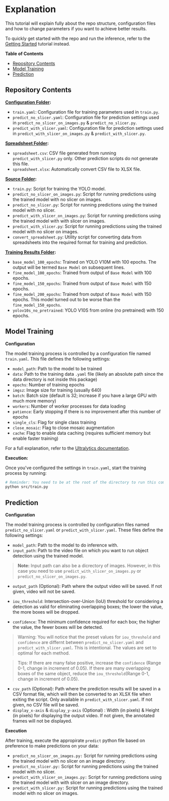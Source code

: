 # Explanation

This tutorial will explain fully about the repo structure, configuration files and how to change parameters if you want to achieve better results.

To quickly get started with the repo and run the inference, refer to the [Getting Started](getting_started.md) tutorial instead.

**Table of Contents**
- [Repository Contents](#repository-contents)
- [Model Training](#model-training)
- [Prediction](#prediction)

## Repository Contents

**[Configuration Folder](config/):**
- `train.yaml`: Configuration file for training parameters used in `train.py`.
- `predict_no_slicer.yaml`: Configuration file for prediction settings used in `predict_no_slicer_on_images.py` & `predict_no_slicer.py`.
- `predict_with_slicer.yaml`: Configuration file for prediction settings used in `predict_with_slicer_on_images.py` & `predict_with_slicer.py`.

**[Spreadsheet Folder](spreadsheet/):**
- `spreadsheet.csv`: CSV file generated from running `predict_with_slicer.py` only. Other prediction scripts do not generate this file.
- `spreadsheet.xlsx`: Automatically convert CSV file to XLSX file.

**[Source Folder](src/):**
- `train.py`: Script for training the YOLO model.
- `predict_no_slicer_on_images.py`: Script for running predictions using the trained model with no slicer on images.
- `predict_no_slicer.py`: Script for running predictions using the trained model with no slicer.
- `predict_with_slicer_on_images.py`: Script for running predictions using the trained model with with slicer on images.
- `predict_with_slicer.py`: Script for running predictions using the trained model with no slicer on images.
- `convert_spreadsheet.py`: Utility script for converting data from spreadsheets into the required format for training and prediction.

**[Training Results Folder](training_results/):**
- `base_model_100_epochs`: Trained on YOLO V10M with 100 epochs. The output will be termed `Base Model` on subsequent lines.
- `fine_model_100_epochs`: Trained from output of `Base Model` with 100 epochs.
- `fine_model_150_epochs`: Trained from output of `Base Model` with 150 epochs.
- `fine_model_200_epochs`: Trained from output of `Base Model` with 150 epochs. This model turned out to be worse than the `fine_model_150_epochs`.
- `yolov10s_no_pretrained`: YOLO V10S from online (no pretrained) with 150 epochs.

## Model Training

**Configuration**

The model training process is controlled by a configuration file named `train.yaml`. This file defines the following settings:

* `model_path`: Path to the model to be trained
* `data`: Path to the training data `.yaml` file (likely an absolute path since the data directory is not inside this package)
* `epochs`: Number of training epochs
* `imgsz`: Image size for training (usually 640)
* `batch`: Batch size (default is 32; increase if you have a large GPU with much more memory)
* `workers`: Number of worker processes for data loading
* `patience`: Early stopping if there is no improvement after this number of epochs 
* `single_cls`: Flag for single class training
* `close_mosaic`: Flag to close mosaic augmentation
* `cache`: Flag to enable data caching (requires sufficient memory but enable faster training)

For a full explanation, refer to the [Ultralytics documentation](https://docs.ultralytics.com/modes/train/#train-settings).

**Execution:**

Once you've configured the settings in `train.yaml`, start the training process by running:

```bash
# Reminder: You need to be at the root of the directory to run this command
python src/train.py
```


## Prediction

**Configuration**

The model training process is controlled by configuration files named `predict_no_slicer.yaml` or  `predict_with_slicer.yaml`. These files define the following settings:

* `model_path`: Path to the model to do inference with.
* `input_path`: Path to the video file on which you want to run object detection using the trained model.
> **Note:** Input path can also be a dicrectory of images. However, in this case you need to use `predict_with_slicer_on_images.py` or `predict_no_slicer_on_images.py`.
* `output_path` (Optional): Path where the output video will be saved. If not given, video will not be saved.
* `iou_threshold`: Intersection-over-Union (IoU) threshold for considering a detection as valid for eliminating overlapping boxes; the lower the value, the more boxes will be dropped.

* `confidence`: The minimum confidence required for each box; the higher the value, the fewer boxes will be detected.
> Warning: You will notice that the preset values for `iou_threshold` and `confidence` are differnt between `predict_no_slicer.yaml` and `predict_with_slicer.yaml`. This is intentional. The values are set to optimal for each method.

> Tips: If there are many false positive, increase the `confidence` (Range 0-1, change in increment of 0.05). If there are many overlapping boxes of the same object, reduce the `iou_threshold`(Range 0-1, change in increment of 0.05).
* `csv_path` (Optional): Path where the prediction results will be saved in a CSV format file, which will then be converted to an XLSX file when exiting the script. Only available in `predict_with_slicer.yaml`. If not given, no CSV file will be saved.
* `display_x-axis` & `display_y-axis` (Optional) : Width (in pixels) & Height (in pixels) for displaying the output video. If not given, the annotated frames will not be displayed.

**Execution**

After training, execute the appropirate `predict` python file based on preference to make predictions on your data:

* `predict_no_slicer_on_images.py:` Script for running predictions using the trained model with no slicer on an image directory.
* `predict_no_slicer.py:` Script for running predictions using the trained model with no slicer.
* `predict_with_slicer_on_images.py:` Script for running predictions using the trained model with with slicer on an image directory.
* `predict_with_slicer.py:` Script for running predictions using the trained model with no slicer on images.

